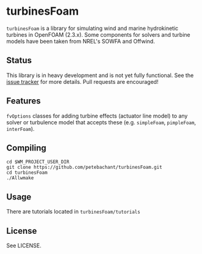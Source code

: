turbinesFoam
============

`turbinesFoam` is a library for simulating wind and marine 
hydrokinetic turbines in OpenFOAM (2.3.x). Some components for solvers 
and turbine models have been taken from NREL's SOWFA and Offwind.

Status
------

This library is in heavy development and is not yet fully functional.
See the [issue tracker](https://github.com/petebachant/turbinesFoam/issues)
for more details. 
Pull requests are encouraged!

Features
--------
`fvOptions` classes for adding turbine effects (actuator line model)
to any solver or turbulence model
that accepts these (e.g. `simpleFoam`, `pimpleFoam`, `interFoam`). 


Compiling
---------

```
cd $WM_PROJECT_USER_DIR
git clone https://github.com/petebachant/turbinesFoam.git
cd turbinesFoam
./Allwmake
```

Usage
-----
There are tutorials located in `turbinesFoam/tutorials`

License
-------

See LICENSE.
